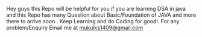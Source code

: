Hey guys this Repo will be helpful for you if you are learning DSA in java and this Repo has many Question about Basic/Foundation of JAVA and more there to arrive soon . Keep Learning and do Coding for good!. For any problem/Enquiry Email me at mukulks1409@gmail.com
